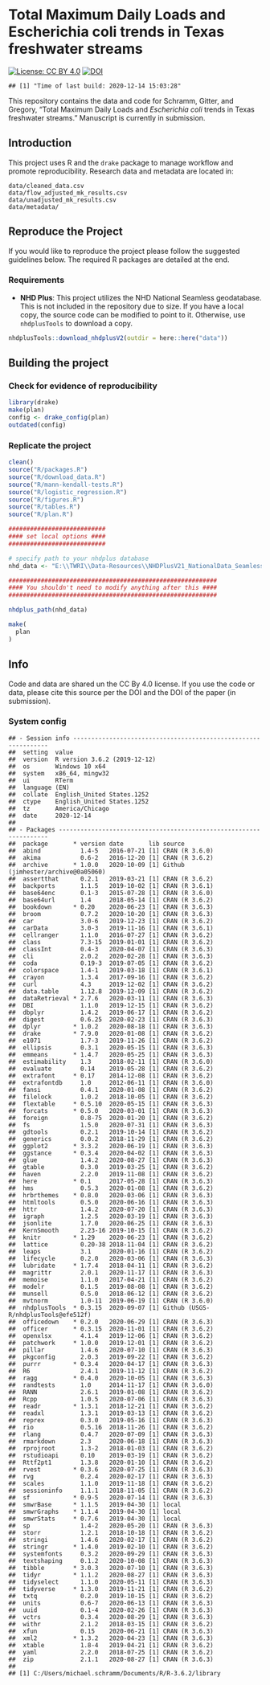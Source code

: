 Total Maximum Daily Loads and Escherichia coli trends in Texas
freshwater streams
================

[![License: CC
BY 4.0](https://img.shields.io/badge/License-CC%20BY%204.0-lightgrey.svg)](https://creativecommons.org/licenses/by/4.0/)
[![DOI](https://zenodo.org/badge/307874510.svg)](https://zenodo.org/badge/latestdoi/307874510)

    ## [1] "Time of last build: 2020-12-14 15:03:28"

This repository contains the data and code for Schramm, Gitter, and
Gregory, “Total Maximum Daily Loads and *Escherichia coli* trends in
Texas freshwater streams.” Manuscript is currently in submission.

## Introduction

This project uses R and the `drake` package to manage workflow and
promote reproducibility. Research data and metadata are located in:

    data/cleaned_data.csv
    data/flow_adjusted_mk_results.csv
    data/unadjusted_mk_results.csv
    data/metadata/

## Reproduce the Project

If you would like to reproduce the project please follow the suggested
guidelines below. The required R packages are detailed at the end.

### Requirements

  - **NHD Plus**: This project utilizes the NHD National Seamless
    geodatabase. This is not included in the repository due to size. If
    you have a local copy, the source code can be modified to point to
    it. Otherwise, use `nhdplusTools` to download a copy.

<!-- end list -->

``` r
nhdplusTools::download_nhdplusV2(outdir = here::here("data"))
```

## Building the project

### Check for evidence of reproducibility

``` r
library(drake)
make(plan)
config <- drake_config(plan)
outdated(config)
```

### Replicate the project

``` r
clean()
source("R/packages.R")  
source("R/download_data.R")
source("R/mann-kendall-tests.R")
source("R/logistic_regression.R")
source("R/figures.R")
source("R/tables.R")
source("R/plan.R")  

###########################
#### set local options ####
###########################

# specify path to your nhdplus database
nhd_data <- "E:\\TWRI\\Data-Resources\\NHDPlusV21_NationalData_Seamless_Geodatabase_Lower48_07\\NHDPlusNationalData\\NHDPlusV21_National_Seamless_Flattened_Lower48.gdb"

##########################################################
#### You shouldn't need to modify anything after this ####
##########################################################

nhdplus_path(nhd_data)

make(
  plan
)
```

## Info

Code and data are shared un the CC By 4.0 license. If you use the code
or data, please cite this source per the DOI and the DOI of the paper
(in submission).

### System config

    ## - Session info ---------------------------------------------------------------
    ##  setting  value                       
    ##  version  R version 3.6.2 (2019-12-12)
    ##  os       Windows 10 x64              
    ##  system   x86_64, mingw32             
    ##  ui       RTerm                       
    ##  language (EN)                        
    ##  collate  English_United States.1252  
    ##  ctype    English_United States.1252  
    ##  tz       America/Chicago             
    ##  date     2020-12-14                  
    ## 
    ## - Packages -------------------------------------------------------------------
    ##  package       * version date       lib source                              
    ##  abind           1.4-5   2016-07-21 [1] CRAN (R 3.6.0)                      
    ##  akima           0.6-2   2016-12-20 [1] CRAN (R 3.6.2)                      
    ##  archive       * 1.0.0   2020-10-09 [1] Github (jimhester/archive@0a05060)  
    ##  assertthat      0.2.1   2019-03-21 [1] CRAN (R 3.6.2)                      
    ##  backports       1.1.5   2019-10-02 [1] CRAN (R 3.6.1)                      
    ##  base64enc       0.1-3   2015-07-28 [1] CRAN (R 3.6.0)                      
    ##  base64url       1.4     2018-05-14 [1] CRAN (R 3.6.2)                      
    ##  bookdown      * 0.20    2020-06-23 [1] CRAN (R 3.6.3)                      
    ##  broom           0.7.2   2020-10-20 [1] CRAN (R 3.6.3)                      
    ##  car             3.0-6   2019-12-23 [1] CRAN (R 3.6.2)                      
    ##  carData         3.0-3   2019-11-16 [1] CRAN (R 3.6.1)                      
    ##  cellranger      1.1.0   2016-07-27 [1] CRAN (R 3.6.2)                      
    ##  class           7.3-15  2019-01-01 [1] CRAN (R 3.6.2)                      
    ##  classInt        0.4-3   2020-04-07 [1] CRAN (R 3.6.3)                      
    ##  cli             2.0.2   2020-02-28 [1] CRAN (R 3.6.3)                      
    ##  coda            0.19-3  2019-07-05 [1] CRAN (R 3.6.2)                      
    ##  colorspace      1.4-1   2019-03-18 [1] CRAN (R 3.6.1)                      
    ##  crayon          1.3.4   2017-09-16 [1] CRAN (R 3.6.2)                      
    ##  curl            4.3     2019-12-02 [1] CRAN (R 3.6.2)                      
    ##  data.table      1.12.8  2019-12-09 [1] CRAN (R 3.6.2)                      
    ##  dataRetrieval * 2.7.6   2020-03-11 [1] CRAN (R 3.6.3)                      
    ##  DBI             1.1.0   2019-12-15 [1] CRAN (R 3.6.2)                      
    ##  dbplyr          1.4.2   2019-06-17 [1] CRAN (R 3.6.2)                      
    ##  digest          0.6.25  2020-02-23 [1] CRAN (R 3.6.3)                      
    ##  dplyr         * 1.0.2   2020-08-18 [1] CRAN (R 3.6.3)                      
    ##  drake         * 7.9.0   2020-01-08 [1] CRAN (R 3.6.2)                      
    ##  e1071           1.7-3   2019-11-26 [1] CRAN (R 3.6.2)                      
    ##  ellipsis        0.3.1   2020-05-15 [1] CRAN (R 3.6.3)                      
    ##  emmeans       * 1.4.7   2020-05-25 [1] CRAN (R 3.6.3)                      
    ##  estimability    1.3     2018-02-11 [1] CRAN (R 3.6.0)                      
    ##  evaluate        0.14    2019-05-28 [1] CRAN (R 3.6.2)                      
    ##  extrafont     * 0.17    2014-12-08 [1] CRAN (R 3.6.2)                      
    ##  extrafontdb     1.0     2012-06-11 [1] CRAN (R 3.6.0)                      
    ##  fansi           0.4.1   2020-01-08 [1] CRAN (R 3.6.2)                      
    ##  filelock        1.0.2   2018-10-05 [1] CRAN (R 3.6.2)                      
    ##  flextable     * 0.5.10  2020-05-15 [1] CRAN (R 3.6.3)                      
    ##  forcats       * 0.5.0   2020-03-01 [1] CRAN (R 3.6.3)                      
    ##  foreign         0.8-75  2020-01-20 [1] CRAN (R 3.6.2)                      
    ##  fs              1.5.0   2020-07-31 [1] CRAN (R 3.6.3)                      
    ##  gdtools         0.2.1   2019-10-14 [1] CRAN (R 3.6.2)                      
    ##  generics        0.0.2   2018-11-29 [1] CRAN (R 3.6.2)                      
    ##  ggplot2       * 3.3.2   2020-06-19 [1] CRAN (R 3.6.3)                      
    ##  ggstance      * 0.3.4   2020-04-02 [1] CRAN (R 3.6.3)                      
    ##  glue            1.4.2   2020-08-27 [1] CRAN (R 3.6.3)                      
    ##  gtable          0.3.0   2019-03-25 [1] CRAN (R 3.6.2)                      
    ##  haven           2.2.0   2019-11-08 [1] CRAN (R 3.6.2)                      
    ##  here          * 0.1     2017-05-28 [1] CRAN (R 3.6.3)                      
    ##  hms             0.5.3   2020-01-08 [1] CRAN (R 3.6.2)                      
    ##  hrbrthemes    * 0.8.0   2020-03-06 [1] CRAN (R 3.6.3)                      
    ##  htmltools       0.5.0   2020-06-16 [1] CRAN (R 3.6.3)                      
    ##  httr            1.4.2   2020-07-20 [1] CRAN (R 3.6.3)                      
    ##  igraph          1.2.5   2020-03-19 [1] CRAN (R 3.6.3)                      
    ##  jsonlite        1.7.0   2020-06-25 [1] CRAN (R 3.6.3)                      
    ##  KernSmooth      2.23-16 2019-10-15 [1] CRAN (R 3.6.2)                      
    ##  knitr         * 1.29    2020-06-23 [1] CRAN (R 3.6.2)                      
    ##  lattice         0.20-38 2018-11-04 [1] CRAN (R 3.6.2)                      
    ##  leaps           3.1     2020-01-16 [1] CRAN (R 3.6.2)                      
    ##  lifecycle       0.2.0   2020-03-06 [1] CRAN (R 3.6.3)                      
    ##  lubridate     * 1.7.4   2018-04-11 [1] CRAN (R 3.6.2)                      
    ##  magrittr        2.0.1   2020-11-17 [1] CRAN (R 3.6.3)                      
    ##  memoise         1.1.0   2017-04-21 [1] CRAN (R 3.6.2)                      
    ##  modelr          0.1.5   2019-08-08 [1] CRAN (R 3.6.2)                      
    ##  munsell         0.5.0   2018-06-12 [1] CRAN (R 3.6.2)                      
    ##  mvtnorm         1.0-11  2019-06-19 [1] CRAN (R 3.6.0)                      
    ##  nhdplusTools  * 0.3.15  2020-09-07 [1] Github (USGS-R/nhdplusTools@efe512f)
    ##  officedown    * 0.2.0   2020-06-29 [1] CRAN (R 3.6.3)                      
    ##  officer       * 0.3.15  2020-11-01 [1] CRAN (R 3.6.2)                      
    ##  openxlsx        4.1.4   2019-12-06 [1] CRAN (R 3.6.2)                      
    ##  patchwork     * 1.0.0   2019-12-01 [1] CRAN (R 3.6.2)                      
    ##  pillar          1.4.6   2020-07-10 [1] CRAN (R 3.6.3)                      
    ##  pkgconfig       2.0.3   2019-09-22 [1] CRAN (R 3.6.2)                      
    ##  purrr         * 0.3.4   2020-04-17 [1] CRAN (R 3.6.3)                      
    ##  R6              2.4.1   2019-11-12 [1] CRAN (R 3.6.2)                      
    ##  ragg          * 0.4.0   2020-10-05 [1] CRAN (R 3.6.3)                      
    ##  randtests       1.0     2014-11-17 [1] CRAN (R 3.6.0)                      
    ##  RANN            2.6.1   2019-01-08 [1] CRAN (R 3.6.2)                      
    ##  Rcpp            1.0.5   2020-07-06 [1] CRAN (R 3.6.3)                      
    ##  readr         * 1.3.1   2018-12-21 [1] CRAN (R 3.6.2)                      
    ##  readxl          1.3.1   2019-03-13 [1] CRAN (R 3.6.2)                      
    ##  reprex          0.3.0   2019-05-16 [1] CRAN (R 3.6.3)                      
    ##  rio             0.5.16  2018-11-26 [1] CRAN (R 3.6.2)                      
    ##  rlang           0.4.7   2020-07-09 [1] CRAN (R 3.6.3)                      
    ##  rmarkdown       2.3     2020-06-18 [1] CRAN (R 3.6.3)                      
    ##  rprojroot       1.3-2   2018-01-03 [1] CRAN (R 3.6.2)                      
    ##  rstudioapi      0.10    2019-03-19 [1] CRAN (R 3.6.2)                      
    ##  Rttf2pt1        1.3.8   2020-01-10 [1] CRAN (R 3.6.2)                      
    ##  rvest         * 0.3.6   2020-07-25 [1] CRAN (R 3.6.3)                      
    ##  rvg             0.2.4   2020-02-17 [1] CRAN (R 3.6.3)                      
    ##  scales          1.1.0   2019-11-18 [1] CRAN (R 3.6.2)                      
    ##  sessioninfo     1.1.1   2018-11-05 [1] CRAN (R 3.6.2)                      
    ##  sf            * 0.9-5   2020-07-14 [1] CRAN (R 3.6.3)                      
    ##  smwrBase      * 1.1.5   2019-04-30 [1] local                               
    ##  smwrGraphs    * 1.1.4   2019-04-30 [1] local                               
    ##  smwrStats     * 0.7.6   2019-04-30 [1] local                               
    ##  sp              1.4-2   2020-05-20 [1] CRAN (R 3.6.3)                      
    ##  storr           1.2.1   2018-10-18 [1] CRAN (R 3.6.2)                      
    ##  stringi         1.4.6   2020-02-17 [1] CRAN (R 3.6.2)                      
    ##  stringr       * 1.4.0   2019-02-10 [1] CRAN (R 3.6.2)                      
    ##  systemfonts     0.3.2   2020-09-29 [1] CRAN (R 3.6.3)                      
    ##  textshaping     0.1.2   2020-10-08 [1] CRAN (R 3.6.3)                      
    ##  tibble        * 3.0.3   2020-07-10 [1] CRAN (R 3.6.3)                      
    ##  tidyr         * 1.1.2   2020-08-27 [1] CRAN (R 3.6.3)                      
    ##  tidyselect      1.1.0   2020-05-11 [1] CRAN (R 3.6.3)                      
    ##  tidyverse     * 1.3.0   2019-11-21 [1] CRAN (R 3.6.2)                      
    ##  txtq            0.2.0   2019-10-15 [1] CRAN (R 3.6.2)                      
    ##  units           0.6-7   2020-06-13 [1] CRAN (R 3.6.3)                      
    ##  uuid            0.1-4   2020-02-26 [1] CRAN (R 3.6.3)                      
    ##  vctrs           0.3.4   2020-08-29 [1] CRAN (R 3.6.3)                      
    ##  withr           2.1.2   2018-03-15 [1] CRAN (R 3.6.2)                      
    ##  xfun            0.15    2020-06-21 [1] CRAN (R 3.6.3)                      
    ##  xml2          * 1.3.2   2020-04-23 [1] CRAN (R 3.6.3)                      
    ##  xtable          1.8-4   2019-04-21 [1] CRAN (R 3.6.2)                      
    ##  yaml            2.2.0   2018-07-25 [1] CRAN (R 3.6.2)                      
    ##  zip             2.1.1   2020-08-27 [1] CRAN (R 3.6.3)                      
    ## 
    ## [1] C:/Users/michael.schramm/Documents/R/R-3.6.2/library
